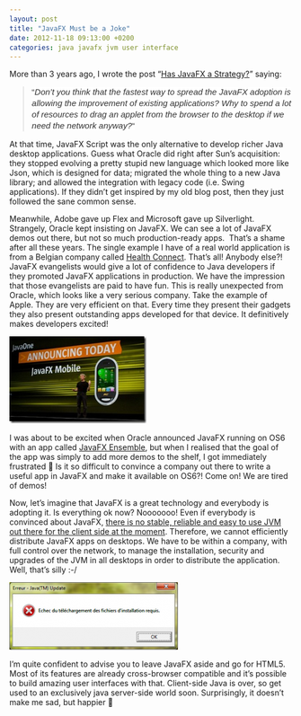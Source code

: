 ```yaml
---
layout: post
title: "JavaFX Must be a Joke"
date: 2012-11-18 09:13:00 +0200
categories: java javafx jvm user interface
---
```


More than 3 years ago, I wrote the post “<a href="http://www.hildeberto.com/2009/06/has-javafx-a-strategy.html" target="_blank">Has JavaFX a Strategy?</a>” saying:

> <span style="background-color: white; color: #333333; font-family: Arial, Tahoma, Helvetica, FreeSans, sans-serif; font-size: 15px; line-height: 20px;">“</span><span style="background-color: white; color: #333333; font-family: Arial, Tahoma, Helvetica, FreeSans, sans-serif; font-size: 15px; font-style: italic; line-height: 20px;">Don’t you think that the fastest way to spread the JavaFX adoption is allowing the improvement of existing applications? Why to spend a lot of resources to drag an applet from the browser to the desktop if we need the network anyway?</span><span style="background-color: white; color: #333333; font-family: Arial, Tahoma, Helvetica, FreeSans, sans-serif; font-size: 15px; line-height: 20px;">“</span>


At that time, JavaFX Script was the only alternative to develop richer Java desktop applications. Guess what Oracle did right after Sun’s acquisition: they stopped evolving a pretty stupid new language which looked more like Json, which is designed for data; migrated the whole thing to a new Java library; and allowed the integration with legacy code (i.e. Swing applications). If they didn’t get inspired by my old blog post, then they just followed the sane common sense.

Meanwhile, Adobe gave up Flex and Microsoft gave up Silverlight. Strangely, Oracle kept insisting on JavaFX. We can see a lot of JavaFX demos out there, but not so much production-ready apps.  That’s a shame after all these years. The single example I have of a real world application is from a Belgian company called <a href="http://www.healthconnect.be/" target="_blank">Health Connect</a>. That’s all! Anybody else?! JavaFX evangelists would give a lot of confidence to Java developers if they promoted JavaFX applications in production. We have the impression that those evangelists are paid to have fun. This is really unexpected from Oracle, which looks like a very serious company. Take the example of Apple. They are very efficient on that. Every time they present their gadgets they also present outstanding apps developed for that device. It definitively makes developers excited!

![javafx-mobile.jpg](/images/posts/javafx-mobile.jpg)

I was about to be excited when Oracle announced JavaFX running on OS6 with an app called <a href="http://fxexperience.com/2012/10/javafx-ensemble-in-the-mac-app-store/" target="_blank">JavaFX Ensemble</a>, but when I realised that the goal of the app was simply to add more demos to the shelf, I got immediately frustrated 🙁 Is it so difficult to convince a company out there to write a useful app in JavaFX and make it available on OS6?! Come on! We are tired of demos!

Now, let’s imagine that JavaFX is a great technology and everybody is adopting it. Is everything ok now? Nooooooo! Even if everybody is convinced about JavaFX, <a href="http://www.pcworld.com/article/261843/time_to_give_java_the_boot_.html" target="_blank">there is no stable, reliable and easy to use JVM out there for the client side at the moment</a>. Therefore, we cannot efficiently distribute JavaFX apps on desktops. We have to be within a company, with full control over the network, to manage the installation, security and upgrades of the JVM in all desktops in order to distribute the application. Well, that’s silly :-/

![mise-a-jour-java-error-300x120.png](/images/posts/mise-a-jour-java-error-300x120.png)

I’m quite confident to advise you to leave JavaFX aside and go for HTML5. Most of its features are already cross-browser compatible and it’s possible to build amazing user interfaces with that. Client-side Java is over, so get used to an exclusively java server-side world soon. Surprisingly, it doesn’t make me sad, but happier 🙂
